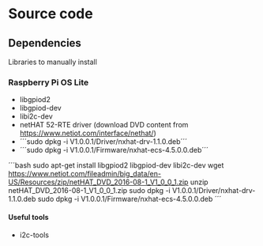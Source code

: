 # Source code

## Dependencies
Libraries to manually install
### Raspberry Pi OS Lite
 - libgpiod2
 - libgpiod-dev
 - libi2c-dev
 - netHAT 52-RTE driver (download DVD content from https://www.netiot.com/interface/nethat/)
  - ´´´sudo dpkg -i V1.0.0.1/Driver/nxhat-drv-1.1.0.deb´´´
  - ´´´sudo dpkg -i V1.0.0.1/Firmware/nxhat-ecs-4.5.0.0.deb´´´

´´´bash
sudo apt-get install libgpiod2 libgpiod-dev libi2c-dev
wget https://www.netiot.com/fileadmin/big_data/en-US/Resources/zip/netHAT_DVD_2016-08-1_V1_0_0_1.zip
unzip netHAT_DVD_2016-08-1_V1_0_0_1.zip
sudo dpkg -i V1.0.0.1/Driver/nxhat-drv-1.1.0.deb
sudo dpkg -i V1.0.0.1/Firmware/nxhat-ecs-4.5.0.0.deb
´´´

#### Useful tools
 - i2c-tools
